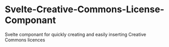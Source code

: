 # Svelte-Creative-Commons-License-Componant
Svelte componant for quickly creating and easily inserting Creative Commons licences
